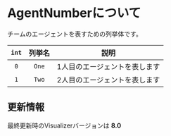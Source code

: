 # AgentNumberについて

チームのエージェントを表すための列挙体です。

|`int`|列挙名|説明|
|:-:|:-:|:-:|
|`0`|`One`|1人目のエージェントを表します|
|`1`|`Two`|2人目のエージェントを表します|

## 更新情報

最終更新時のVisualizerバージョンは **8.0**